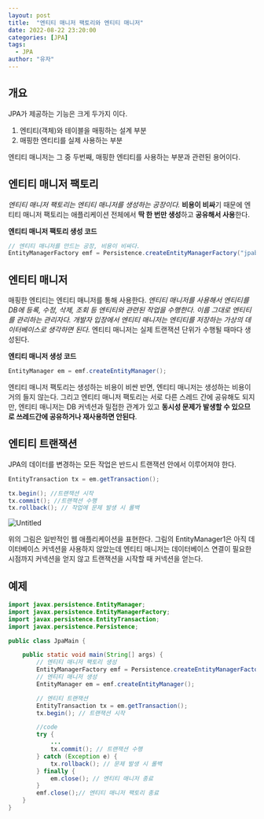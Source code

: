 ```yaml
---
layout: post
title:  "엔티티 매니저 팩토리와 엔티티 매니저"
date: 2022-08-22 23:20:00
categories: [JPA]
tags:
  - JPA
author: "유자"
---
```


## 개요

JPA가 제공하는 기능은 크게 두가지 이다.

1. 엔티티(객체)와 테이블을 매핑하는 설계 부분
2. 매핑한 엔티티를 실제 사용하는 부분

엔티티 매니저는 그 중 두번째, 매핑한 엔티티를 사용하는 부분과 관련된 용어이다.

## 엔티티 매니저 팩토리

*엔티티 매니저 팩토리는 엔티티 매니저를 생성하는 공장이다.* **비용이 비싸**기 때문에 엔티티 매니저 팩토리는 애플리케이션 전체에서 **딱 한 번만 생성**하고 **공유해서 사용**한다.

**엔티티 매니저 팩토리 생성 코드**

```java
// 엔티티 매니저를 만드는 공장, 비용이 비싸다.
EntityManagerFactory emf = Persistence.createEntityManagerFactory("jpabook");
```

## 엔티티 매니저

매핑한 엔티티는 엔티티 매니저를 통해 사용한다. *엔티티 매니저를 사용해서 엔티티를 DB에 등록, 수정, 삭제, 조회 등 엔티티와 관련된 작업을 수행한다. 이름 그대로 엔티티를 관리하는 관리자다. 개발자 입장에서 엔티티 매니저는 엔티티를 저장하는 가상의 데이터베이스로 생각하면 된다.* 엔티티 매니저는 실제 트랜잭션 단위가 수행될 때마다 생성된다.

**엔티티 매니저 생성 코드**

```java
EntityManager em = emf.createEntityManager();
```

엔티티 매니저 팩토리는 생성하는 비용이 비싼 반면, 엔티티 매니저는 생성하는 비용이 거의 들지 않는다. 그리고 엔티티 매니저 팩토리는 서로 다른 스레드 간에 공유해도 되지만, 엔티티 매니저는 DB 커넥션과 밀접한 관계가 있고 **동시성 문제가 발생할 수 있으므로 쓰레드간에 공유하거나 재사용하면 안된다**.

## 엔티티 트랜잭션

JPA의 데이터를 변경하는 모든 작업은 반드시 트랜잭션 안에서 이루어져야 한다.

```java
EntityTransaction tx = em.getTransaction();

tx.begin(); //트랜잭션 시작
tx.commit(); //트랜잭션 수행
tx.rollback(); // 작업에 문제 발생 시 롤백
```

![Untitled](https://user-images.githubusercontent.com/79130276/185944715-7dabc423-98d3-489a-a670-216e969c24f4.png)

위의 그림은 일반적인 웹 애플리케이션을 표현한다. 그림의 EntityManager1은 아직 데이터베이스 커넥션을 사용하지 않았는데 엔티티 매니저는 데이터베이스 연결이 필요한 시점까지 커넥션을 얻지 않고 트랜잭션을 시작할 때 커넥션을 얻는다. 

## 예제

```java
import javax.persistence.EntityManager;
import javax.persistence.EntityManagerFactory;
import javax.persistence.EntityTransaction;
import javax.persistence.Persistence;

public class JpaMain {

    public static void main(String[] args) {
        // 엔티티 매니저 팩토리 생성
        EntityManagerFactory emf = Persistence.createEntityManagerFactory("hello");
        // 엔티티 매니저 생성
        EntityManager em = emf.createEntityManager();

        // 엔티티 트랜잭션
        EntityTransaction tx = em.getTransaction();
        tx.begin(); // 트랜잭션 시작

        //code
        try {
            ...
            tx.commit(); // 트랜잭션 수행
        } catch (Exception e) {
            tx.rollback(); // 문제 발생 시 롤백
        } finally {
            em.close(); // 엔티티 매니저 종료
        }
        emf.close();// 엔티티 매니저 팩토리 종료
    }
}
```